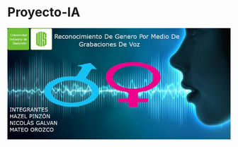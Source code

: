# Proyecto-IA
<img src="https://raw.githubusercontent.com/NicoGalvan/proyecto-IA/master/img/Banner.jpeg" style="width:700px;" align="center">
